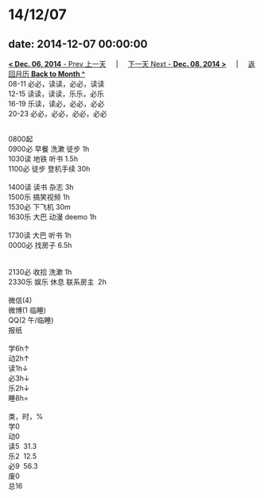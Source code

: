 # 14/12/07

date: 2014-12-07 00:00:00
---
[**< Dec. 06, 2014** - Prev 上一天](/lifelogs/2014/12/d06.html) &nbsp; &nbsp; | &nbsp; &nbsp; [下一天 Next - **Dec. 08, 2014 >**](/lifelogs/2014/12/d08.html) &nbsp; &nbsp; |  &nbsp; &nbsp; [返回月历 **Back to Month ^**](/lifelogs/2014/12/index.html)
<br/>08-11 必必，读读，必必，读读<br/>12-15 读读，读读，乐乐，必乐<br/>16-19 乐读，读必，必必，必必<br/>20-23 必必，必必，必必，必必<div><br/></div>0800起<br/>0900必 早餐 洗漱 徒步 1h<br/>1030读 地铁 听书 1.5h<br/>1100必 徒步 登机手续 30h<div><br/></div>1400读 读书 杂志 3h<br/>1500乐 搞笑视频 1h<br/>1530必 下飞机 30m<br/>1630乐 大巴 动漫 deemo 1h<div><br/></div>1730读 大巴 听书 1h<br/>0000必 找房子 6.5h<div><br/></div><div><br/></div>2130必 收拾 洗漱 1h<br/>2330乐 娱乐 休息 联系房主  2h<div><br/></div>微信(4) <br/>微博(1 临睡) <br/>QQ(2 午/临睡) <br/>报纸<div><br/></div>学6h↑ <br/>动2h↑ <br/>读1h↓ <br/>必3h↓ <br/>乐2h↓ <br/>睡8h=<div><br/></div>类，时，%<br/>学0<br/>动0<br/>读5  31.3<br/>乐2  12.5<br/>必9  56.3<br/>废0<br/>总16</div>
